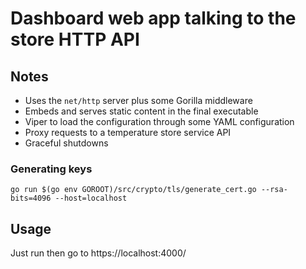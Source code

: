 # Dashboard web app talking to the store HTTP API 

## Notes

- Uses the `net/http` server plus some Gorilla middleware
- Embeds and serves static content in the final executable
- Viper to load the configuration through some YAML configuration
- Proxy requests to a temperature store service API
- Graceful shutdowns

### Generating keys

```text
go run $(go env GOROOT)/src/crypto/tls/generate_cert.go --rsa-bits=4096 --host=localhost
```

## Usage

Just run then go to https://localhost:4000/
